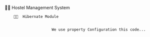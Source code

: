  💫💫  Hostel Management System 

        🎯🎯  Hibernate Module


                         We use property Configuration this code...

